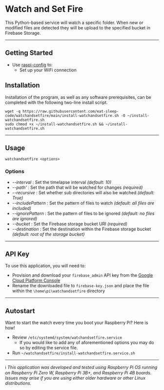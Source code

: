 # Watch and Set Fire
This Python-based service will watch a specific folder.   When new or modified files are detected they will be upload to the specified bucket in Firebase Storage.

---
## Getting Started

- Use [raspi-config](https://www.raspberrypi.org/documentation/configuration/raspi-config.md) to:
  - Set up your WiFi connection

## Installation

Installation of the program, as well as any software prerequisites, can be completed with the following two-line install script.

```
wget -q https://raw.githubusercontent.com/eat-sleep-code/watchandsetfire/main/install-watchandsetfire.sh -O ~/install-watchandsetfire.sh
sudo chmod +x ~/install-watchandsetfire.sh && ~/install-watchandsetfire.sh
```

---

## Usage
```
watchandsetfire <options>
```

### Options

+ _--interval_ : Set the timelapse interval    *(default: 10)*
+ _--path'_ : Set the path that will be watched for changes    *(required)*
+ _--recursive_ : Set whether sub directories will also be watched    *(default: True)*
+ _--includePattern_ : Set the pattern of files to watch    *(default: all files are included)*
+ _--ignorePattern_ : Set the pattern of files to be ignored    *(default: no files are ignored)*
+ _--bucket_ : Set the Firebase storage bucket URI    *(required)*
+ _--destination_ : Set the destination within the Firebase storage bucket     *(default: root of the storage bucket)*

---

## API Key

To use this application, you will need to:
+ Provision and download your `firebase_admin` API key from the [Google Cloud Platform Console](https://console.cloud.google.com/iam-admin/serviceaccounts)
+ Rename the downloaded file to `firebase-key.json` and place the file within the `\home\pi\watchandsetfire` directory

---

## Autostart
Want to start the watch every time you boot your Raspberry Pi?  Here is how!

* Review `/etc/systemd/system/watchandsetfire.service`
   * If you would like to add any of aforementioned options you may do so by editing the service file.
* Run `~/watchandsetfire/install-watchandsetfire.service.sh`

---

:information_source: *This application was developed and tested using Raspberry Pi OS running on Raspberry Pi Zero W, Raspberry Pi 3B+, and Raspberry Pi 4B boards.   Issues may arise if you are using either older hardware or other Linux distributions.*
